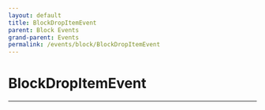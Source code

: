 ```yaml
---
layout: default
title: BlockDropItemEvent
parent: Block Events
grand-parent: Events
permalink: /events/block/BlockDropItemEvent
---
```


# BlockDropItemEvent

---
